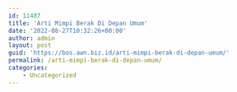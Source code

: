 ```yaml
---
id: 11487
title: 'Arti Mimpi Berak Di Depan Umum'
date: '2022-08-27T10:32:26+00:00'
author: admin
layout: post
guid: 'https://bos.awn.biz.id/arti-mimpi-berak-di-depan-umum/'
permalink: /arti-mimpi-berak-di-depan-umum/
categories:
    - Uncategorized
---
```


